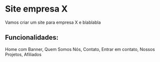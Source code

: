 # Site empresa X

Vamos criar um site para empresa X e blablabla

## Funcionalidades:

Home com Banner, Quem Somos Nós, Contato, Entrar em contato, Nossos Projetos, Afiliados

